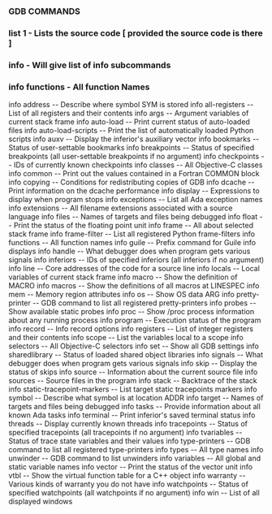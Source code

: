 ### GDB COMMANDS

### list 1 - Lists the source code [ provided the source code is there ]
### info - Will give list of info subcommands
### info functions - All function Names

info address -- Describe where symbol SYM is stored
info all-registers -- List of all registers and their contents
info args -- Argument variables of current stack frame
info auto-load -- Print current status of auto-loaded files
info auto-load-scripts -- Print the list of automatically loaded Python scripts
info auxv -- Display the inferior's auxiliary vector
info bookmarks -- Status of user-settable bookmarks
info breakpoints -- Status of specified breakpoints (all user-settable breakpoints if no argument)
info checkpoints -- IDs of currently known checkpoints
info classes -- All Objective-C classes
info common -- Print out the values contained in a Fortran COMMON block
info copying -- Conditions for redistributing copies of GDB
info dcache -- Print information on the dcache performance
info display -- Expressions to display when program stops
info exceptions -- List all Ada exception names
info extensions -- All filename extensions associated with a source language
info files -- Names of targets and files being debugged
info float -- Print the status of the floating point unit
info frame -- All about selected stack frame
info frame-filter -- List all registered Python frame-filters
info functions -- All function names
info guile -- Prefix command for Guile info displays
info handle -- What debugger does when program gets various signals
info inferiors -- IDs of specified inferiors (all inferiors if no argument)
info line -- Core addresses of the code for a source line
info locals -- Local variables of current stack frame
info macro -- Show the definition of MACRO
info macros -- Show the definitions of all macros at LINESPEC
info mem -- Memory region attributes
info os -- Show OS data ARG
info pretty-printer -- GDB command to list all registered pretty-printers
info probes -- Show available static probes
info proc -- Show /proc process information about any running process
info program -- Execution status of the program
info record -- Info record options
info registers -- List of integer registers and their contents
info scope -- List the variables local to a scope
info selectors -- All Objective-C selectors
info set -- Show all GDB settings
info sharedlibrary -- Status of loaded shared object libraries
info signals -- What debugger does when program gets various signals
info skip -- Display the status of skips
info source -- Information about the current source file
info sources -- Source files in the program
info stack -- Backtrace of the stack
info static-tracepoint-markers -- List target static tracepoints markers
info symbol -- Describe what symbol is at location ADDR
info target -- Names of targets and files being debugged
info tasks -- Provide information about all known Ada tasks
info terminal -- Print inferior's saved terminal status
info threads -- Display currently known threads
info tracepoints -- Status of specified tracepoints (all tracepoints if no argument)
info tvariables -- Status of trace state variables and their values
info type-printers -- GDB command to list all registered type-printers
info types -- All type names
info unwinder -- GDB command to list unwinders
info variables -- All global and static variable names
info vector -- Print the status of the vector unit
info vtbl -- Show the virtual function table for a C++ object
info warranty -- Various kinds of warranty you do not have
info watchpoints -- Status of specified watchpoints (all watchpoints if no argument)
info win -- List of all displayed windows

